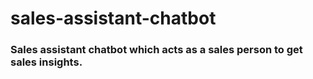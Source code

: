 # sales-assistant-chatbot

### Sales assistant chatbot which acts as a sales person to get sales insights.
